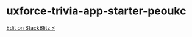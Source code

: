 # uxforce-trivia-app-starter-peoukc

[Edit on StackBlitz ⚡️](https://stackblitz.com/edit/uxforce-trivia-app-starter-peoukc)
